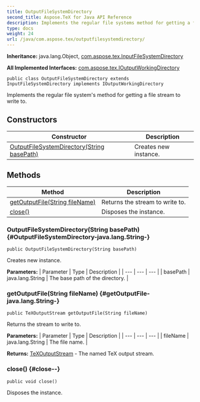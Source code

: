 ```yaml
---
title: OutputFileSystemDirectory
second_title: Aspose.TeX for Java API Reference
description: Implements the regular file systems method for getting a file stream to write to.
type: docs
weight: 24
url: /java/com.aspose.tex/outputfilesystemdirectory/
---
```

**Inheritance:**
java.lang.Object, [com.aspose.tex.InputFileSystemDirectory](../../com.aspose.tex/inputfilesystemdirectory)

**All Implemented Interfaces:**
[com.aspose.tex.IOutputWorkingDirectory](../../com.aspose.tex/ioutputworkingdirectory)
```
public class OutputFileSystemDirectory extends InputFileSystemDirectory implements IOutputWorkingDirectory
```

Implements the regular file system's method for getting a file stream to write to.
## Constructors

| Constructor | Description |
| --- | --- |
| [OutputFileSystemDirectory(String basePath)](#OutputFileSystemDirectory-java.lang.String-) | Creates new instance. |
## Methods

| Method | Description |
| --- | --- |
| [getOutputFile(String fileName)](#getOutputFile-java.lang.String-) | Returns the stream to write to. |
| [close()](#close--) | Disposes the instance. |
### OutputFileSystemDirectory(String basePath) {#OutputFileSystemDirectory-java.lang.String-}
```
public OutputFileSystemDirectory(String basePath)
```


Creates new instance.

**Parameters:**
| Parameter | Type | Description |
| --- | --- | --- |
| basePath | java.lang.String | The base path of the directory. |

### getOutputFile(String fileName) {#getOutputFile-java.lang.String-}
```
public TeXOutputStream getOutputFile(String fileName)
```


Returns the stream to write to.

**Parameters:**
| Parameter | Type | Description |
| --- | --- | --- |
| fileName | java.lang.String | The file name. |

**Returns:**
[TeXOutputStream](../../com.aspose.tex/texoutputstream) - The named TeX output stream.
### close() {#close--}
```
public void close()
```


Disposes the instance.

